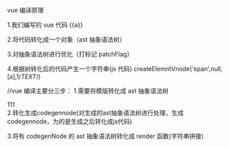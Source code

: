 vue 编译原理

1.我们编写的 vue 代码
<span>{{a}}</span>

2.将代码转化成一个对象（ast 抽象语法树）

<!-- {
    type:"span",
    children:a,
} -->

3.对抽象语法树进行优化（打标记 patchFlag）

<!-- {
    type:"span",
    children:a,
    patchFlag:1
} -->

4.根据树转化后的代码产生一个字符串(js 代码)
createElemntVnode('span',null,[a],1/_TEXT_/)

//vue 编译主要分三步： 1.需要将模版转化成 ast 抽象语法树

<div>111</div>
<!-- 
{
    "type": 0,
    "children": [
        {
            "type": 1,
            "tag": "div",
            "isSelfClosing": false,
            "loc": {
                "start": {
                    "line": 1,
                    "column": 1,
                    "offset": 0
                },
                "end": {
                    "line": 1,
                    "column": 15,
                    "offset": 14
                },
                "source": "<div>111</div>"
            },
            "props": [],
            "children": [
                {
                    "type": 2,
                    "content": "111"
                }
            ]
        }
    ]
} -->
2.转化生成codegennode(对生成的ast抽象语法树进行处理，生成codegennode，为的是生成之后转化成js代码)
<!-- {
        "type": 0,
        "children": [
            {
                "type": 1,
                "tag": "div",
                "isSelfClosing": false,
                "loc": {
                    "start": {
                        "line": 1,
                        "column": 1,
                        "offset": 0
                    },
                    "end": {
                        "line": 1,
                        "column": 15,
                        "offset": 14
                    },
                    "source": "<div>111</div>"
                },
                "props": [],
                "children": [
                    {
                        "type": 2,
                        "content": "111"
                    }
                ],
                "codegenNode": {
                    callee: Symbol(CREATE_ELEMENT_VNODE),
                    "type": 13,
                    "tag": "div",
                    "props": null,
                    "children": {
                        "type": 2,
                        "content": "111"
                    },
                    "isBlock": true
                }
            }
        ],
        "codegenNode": {
            callee: Symbol(CREATE_ELEMENT_VNODE),
            "type": 13,
            "tag": "div",
            "props": null,
            "children": {
                "type": 2,
                "content": "111"
            },
            "isBlock": true
        },
        "helpers": [
            Symbol(CREATE_ELEMENT_BLOCK),
            Symbol(OPEN_BLOCK)
        ]
    } 
-->

3.将有 codegenNode 的 ast 抽象语法树转化成 render 函数(字符串拼接)

<!-- import { openBlock as _openBlock, createElementBlock as _createElementBlock } from "vue"

export function render(_ctx, _cache, $props, $setup, $data, $options) {
  return (_openBlock(), _createElementBlock("div", null, "111"))
} -->
